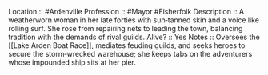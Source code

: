 Location :: #Ardenville
Profession :: #Mayor #Fisherfolk
Description :: A weatherworn woman in her late forties with sun‑tanned skin and a voice like rolling surf. She rose from repairing nets to leading the town, balancing tradition with the demands of rival guilds.
Alive? :: Yes
Notes :: Oversees the [[Lake Arden Boat Race]], mediates feuding guilds, and seeks heroes to secure the storm‑wrecked warehouse; she keeps tabs on the adventurers whose impounded ship sits at her pier.
